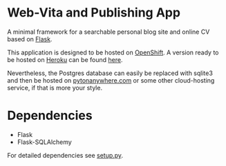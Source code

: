 Web-Vita and Publishing App 
=========

A minimal framework for a searchable personal blog site and online CV based on [Flask]. 

This application is designed to be hosted on [OpenShift].  A version ready to be hosted on [Heroku] can be found [here](https://github.com/niijv/webvita-heroku). 

Nevertheless, the Postgres database can easily be replaced with sqlite3 and then be hosted on [pytonanywhere.com](https://www.pythonanywhere.com/) or some other cloud-hosting service, if that is more your style.

Dependencies
=========

* Flask
* Flask-SQLAlchemy

For detailed dependencies see [setup.py](/setup.py).

[Flask]:http://flask.pocoo.org/
[OpenShift]:https://www.openshift.com/
[Heroku]:https://www.heroku.com/
